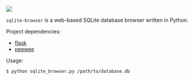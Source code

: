 ![](http://media.charlesleifer.com/blog/photos/sqlite-browser.png)

`sqlite-browser` is a web-based SQLite database browser written in Python.

Project dependencies:

* [flask](http://flask.pocoo.org)
* [peewee](http://docs.peewee-orm.com)

Usage:

```sh
$ python sqlite_browser.py /path/to/database.db
```
